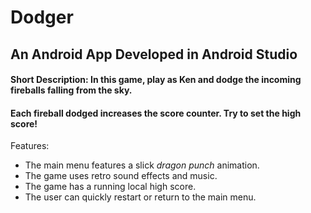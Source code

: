 # Dodger
## An Android App Developed in Android Studio

#### Short Description: In this game, play as Ken and dodge the incoming fireballs falling from the sky. 
#### Each fireball dodged increases the score counter. Try to set the high score!

Features:
- The main menu features a slick *dragon punch* animation.
- The game uses retro sound effects and music.
- The game has a running local high score.
- The user can quickly restart or return to the main menu.
